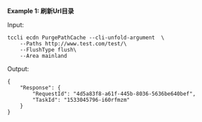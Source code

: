 **Example 1: 刷新Url目录**



Input: 

```
tccli ecdn PurgePathCache --cli-unfold-argument  \
    --Paths http://www.test.com/test/\
    --FlushType flush\
    --Area mainland
```

Output: 
```
{
    "Response": {
        "RequestId": "4d5a83f8-a61f-445b-8036-5636be640bef",
        "TaskId": "1533045796-i60rfmzm"
    }
}
```

